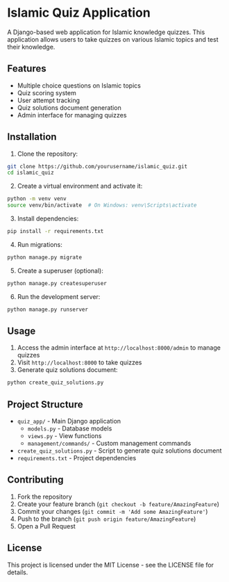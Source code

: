 # Islamic Quiz Application

A Django-based web application for Islamic knowledge quizzes. This application allows users to take quizzes on various Islamic topics and test their knowledge.

## Features

- Multiple choice questions on Islamic topics
- Quiz scoring system
- User attempt tracking
- Quiz solutions document generation
- Admin interface for managing quizzes

## Installation

1. Clone the repository:
```bash
git clone https://github.com/yourusername/islamic_quiz.git
cd islamic_quiz
```

2. Create a virtual environment and activate it:
```bash
python -m venv venv
source venv/bin/activate  # On Windows: venv\Scripts\activate
```

3. Install dependencies:
```bash
pip install -r requirements.txt
```

4. Run migrations:
```bash
python manage.py migrate
```

5. Create a superuser (optional):
```bash
python manage.py createsuperuser
```

6. Run the development server:
```bash
python manage.py runserver
```

## Usage

1. Access the admin interface at `http://localhost:8000/admin` to manage quizzes
2. Visit `http://localhost:8000` to take quizzes
3. Generate quiz solutions document:
```bash
python create_quiz_solutions.py
```

## Project Structure

- `quiz_app/` - Main Django application
  - `models.py` - Database models
  - `views.py` - View functions
  - `management/commands/` - Custom management commands
- `create_quiz_solutions.py` - Script to generate quiz solutions document
- `requirements.txt` - Project dependencies

## Contributing

1. Fork the repository
2. Create your feature branch (`git checkout -b feature/AmazingFeature`)
3. Commit your changes (`git commit -m 'Add some AmazingFeature'`)
4. Push to the branch (`git push origin feature/AmazingFeature`)
5. Open a Pull Request

## License

This project is licensed under the MIT License - see the LICENSE file for details. 